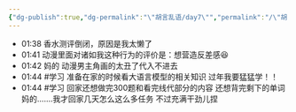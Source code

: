 ```yaml
---
{"dg-publish":true,"dg-permalink":"\"胡言乱语/day7\"","permalink":"/\"胡言乱语/day7\"/","dgPassFrontmatter":true,"created":"2024-07-20T22:28:38.000+08:00","updated":"2024-07-20T22:28:38.000+08:00"}
---
```



- 01:38 香水测评倒闭，原因是我太懒了
- 01:41 动漫里面对诸如我这种行为的评价是：想营造反差感😆
- 01:42 妈的 动漫男主角画的太丑了代入不进去
- 01:44 #学习 准备在家的时候看大语言模型的相关知识 过年我要猛猛学！！<br>
- 01:44 #学习 回家还想做完300题和看完线代部分的内容 还想背完剩下的单词 妈的.......我才回家几天怎么这么多任务 不过充满干劲儿捏